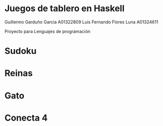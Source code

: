 # Juegos de tablero en Haskell

Guillermo Garduño Garcia    A01322809
Luis Fernando Flores Luna   A01324611

Proyecto para Lenguajes de programación

# Sudoku

# Reinas

# Gato

# Conecta 4
